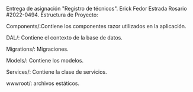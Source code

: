 Entrega de asignación "Registro de técnicos".
Erick Fedor Estrada Rosario #2022-0494.
Estructura de Proyecto:

Components/:Contiene los componentes razor utilizados en la aplicación.

DAL/: Contiene el contexto de la base de datos.

Migrations/: Migraciones.

Models/: Contiene los modelos.

Services/: Contiene la clase de servicios.

wwwroot/: archivos estáticos.
